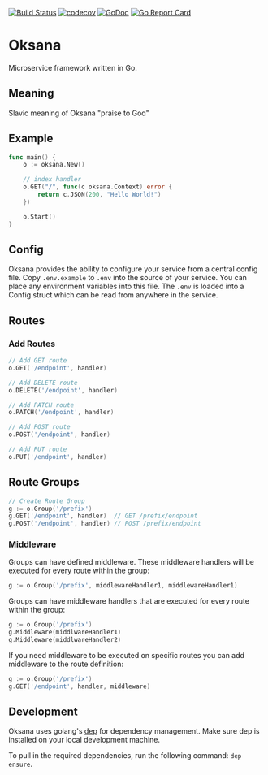 [![Build Status](https://travis-ci.com/ecclibase/oksana.svg?branch=master)](https://travis-ci.com/ecclibase/oksana)
[![codecov](https://codecov.io/gh/ecclibase/oksana/branch/master/graph/badge.svg)](https://codecov.io/gh/ecclibase/oksana)
[![GoDoc](https://godoc.org/github.com/olebedev/config?status.png)](https://godoc.org/github.com/ecclibase/oksana)
[![Go Report Card](https://goreportcard.com/badge/github.com/ecclibase/oksana)](https://goreportcard.com/report/github.com/ecclibase/oksana)

# Oksana

Microservice framework written in Go.

## Meaning
Slavic meaning of Oksana "praise to God"

## Example

```go
func main() {
    o := oksana.New()

    // index handler
    o.GET("/", func(c oksana.Context) error {
        return c.JSON(200, "Hello World!")
    })

    o.Start()
}
```

## Config

Oksana provides the ability to configure your service from a central config file.
Copy `.env.example` to `.env` into the source of your service. You can place any
environment variables into this file. The `.env` is loaded into a Config struct
which can be read from anywhere in the service.

## Routes

### Add Routes

```go
// Add GET route
o.GET('/endpoint', handler)

// Add DELETE route
o.DELETE('/endpoint', handler)

// Add PATCH route
o.PATCH('/endpoint', handler)

// Add POST route
o.POST('/endpoint', handler)

// Add PUT route
o.PUT('/endpoint', handler)
```

## Route Groups

```go
// Create Route Group
g := o.Group('/prefix')
g.GET('/endpoint', handler)  // GET /prefix/endpoint
g.POST('/endpoint', handler) // POST /prefix/endpoint
```

### Middleware

Groups can have defined middleware. These middleware handlers will be executed for every route within the group:

```go
g := o.Group('/prefix', middlewareHandler1, middlewareHandler1)
```

Groups can have middleware handlers that are executed for every route within the group:

```go
g := o.Group('/prefix')
g.Middleware(middlwareHandler1)
g.Middleware(middlwareHandler2)
```

If you need middleware to be executed on specific routes you can add middleware to the route definition:

```go
g := o.Group('/prefix')
g.GET('/endpoint', handler, middleware)
```

## Development

Oksana uses golang's [dep](https://github.com/golang/dep) for dependency management. Make sure dep is installed on your local development machine.

To pull in the required dependencies, run the following command: `dep ensure`.
